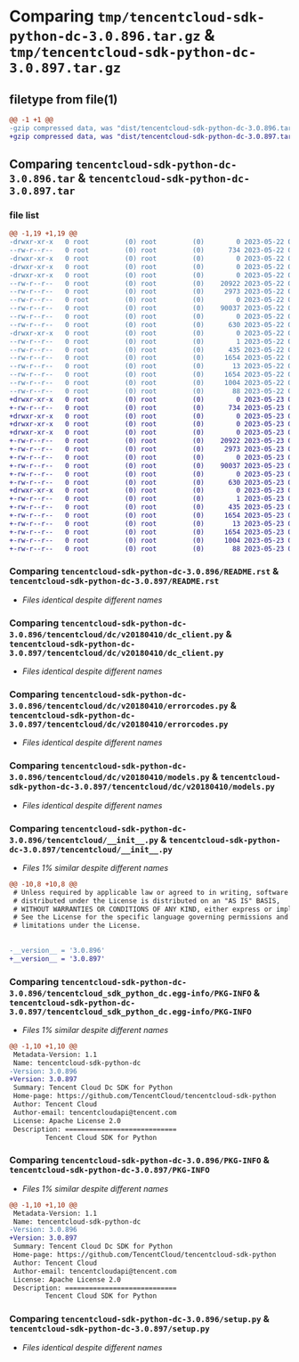 # Comparing `tmp/tencentcloud-sdk-python-dc-3.0.896.tar.gz` & `tmp/tencentcloud-sdk-python-dc-3.0.897.tar.gz`

## filetype from file(1)

```diff
@@ -1 +1 @@
-gzip compressed data, was "dist/tencentcloud-sdk-python-dc-3.0.896.tar", last modified: Mon May 22 00:21:04 2023, max compression
+gzip compressed data, was "dist/tencentcloud-sdk-python-dc-3.0.897.tar", last modified: Tue May 23 02:20:36 2023, max compression
```

## Comparing `tencentcloud-sdk-python-dc-3.0.896.tar` & `tencentcloud-sdk-python-dc-3.0.897.tar`

### file list

```diff
@@ -1,19 +1,19 @@
-drwxr-xr-x   0 root         (0) root         (0)        0 2023-05-22 00:21:04.000000 tencentcloud-sdk-python-dc-3.0.896/
--rw-r--r--   0 root         (0) root         (0)      734 2023-05-22 00:21:04.000000 tencentcloud-sdk-python-dc-3.0.896/README.rst
-drwxr-xr-x   0 root         (0) root         (0)        0 2023-05-22 00:21:04.000000 tencentcloud-sdk-python-dc-3.0.896/tencentcloud/
-drwxr-xr-x   0 root         (0) root         (0)        0 2023-05-22 00:21:04.000000 tencentcloud-sdk-python-dc-3.0.896/tencentcloud/dc/
-drwxr-xr-x   0 root         (0) root         (0)        0 2023-05-22 00:21:04.000000 tencentcloud-sdk-python-dc-3.0.896/tencentcloud/dc/v20180410/
--rw-r--r--   0 root         (0) root         (0)    20922 2023-05-22 00:21:04.000000 tencentcloud-sdk-python-dc-3.0.896/tencentcloud/dc/v20180410/dc_client.py
--rw-r--r--   0 root         (0) root         (0)     2973 2023-05-22 00:21:04.000000 tencentcloud-sdk-python-dc-3.0.896/tencentcloud/dc/v20180410/errorcodes.py
--rw-r--r--   0 root         (0) root         (0)        0 2023-05-22 00:21:04.000000 tencentcloud-sdk-python-dc-3.0.896/tencentcloud/dc/v20180410/__init__.py
--rw-r--r--   0 root         (0) root         (0)    90037 2023-05-22 00:21:04.000000 tencentcloud-sdk-python-dc-3.0.896/tencentcloud/dc/v20180410/models.py
--rw-r--r--   0 root         (0) root         (0)        0 2023-05-22 00:21:04.000000 tencentcloud-sdk-python-dc-3.0.896/tencentcloud/dc/__init__.py
--rw-r--r--   0 root         (0) root         (0)      630 2023-05-22 00:21:04.000000 tencentcloud-sdk-python-dc-3.0.896/tencentcloud/__init__.py
-drwxr-xr-x   0 root         (0) root         (0)        0 2023-05-22 00:21:04.000000 tencentcloud-sdk-python-dc-3.0.896/tencentcloud_sdk_python_dc.egg-info/
--rw-r--r--   0 root         (0) root         (0)        1 2023-05-22 00:21:04.000000 tencentcloud-sdk-python-dc-3.0.896/tencentcloud_sdk_python_dc.egg-info/dependency_links.txt
--rw-r--r--   0 root         (0) root         (0)      435 2023-05-22 00:21:04.000000 tencentcloud-sdk-python-dc-3.0.896/tencentcloud_sdk_python_dc.egg-info/SOURCES.txt
--rw-r--r--   0 root         (0) root         (0)     1654 2023-05-22 00:21:04.000000 tencentcloud-sdk-python-dc-3.0.896/tencentcloud_sdk_python_dc.egg-info/PKG-INFO
--rw-r--r--   0 root         (0) root         (0)       13 2023-05-22 00:21:04.000000 tencentcloud-sdk-python-dc-3.0.896/tencentcloud_sdk_python_dc.egg-info/top_level.txt
--rw-r--r--   0 root         (0) root         (0)     1654 2023-05-22 00:21:04.000000 tencentcloud-sdk-python-dc-3.0.896/PKG-INFO
--rw-r--r--   0 root         (0) root         (0)     1004 2023-05-22 00:21:04.000000 tencentcloud-sdk-python-dc-3.0.896/setup.py
--rw-r--r--   0 root         (0) root         (0)       88 2023-05-22 00:21:04.000000 tencentcloud-sdk-python-dc-3.0.896/setup.cfg
+drwxr-xr-x   0 root         (0) root         (0)        0 2023-05-23 02:20:36.000000 tencentcloud-sdk-python-dc-3.0.897/
+-rw-r--r--   0 root         (0) root         (0)      734 2023-05-23 02:20:36.000000 tencentcloud-sdk-python-dc-3.0.897/README.rst
+drwxr-xr-x   0 root         (0) root         (0)        0 2023-05-23 02:20:36.000000 tencentcloud-sdk-python-dc-3.0.897/tencentcloud/
+drwxr-xr-x   0 root         (0) root         (0)        0 2023-05-23 02:20:36.000000 tencentcloud-sdk-python-dc-3.0.897/tencentcloud/dc/
+drwxr-xr-x   0 root         (0) root         (0)        0 2023-05-23 02:20:36.000000 tencentcloud-sdk-python-dc-3.0.897/tencentcloud/dc/v20180410/
+-rw-r--r--   0 root         (0) root         (0)    20922 2023-05-23 02:20:36.000000 tencentcloud-sdk-python-dc-3.0.897/tencentcloud/dc/v20180410/dc_client.py
+-rw-r--r--   0 root         (0) root         (0)     2973 2023-05-23 02:20:36.000000 tencentcloud-sdk-python-dc-3.0.897/tencentcloud/dc/v20180410/errorcodes.py
+-rw-r--r--   0 root         (0) root         (0)        0 2023-05-23 02:20:36.000000 tencentcloud-sdk-python-dc-3.0.897/tencentcloud/dc/v20180410/__init__.py
+-rw-r--r--   0 root         (0) root         (0)    90037 2023-05-23 02:20:36.000000 tencentcloud-sdk-python-dc-3.0.897/tencentcloud/dc/v20180410/models.py
+-rw-r--r--   0 root         (0) root         (0)        0 2023-05-23 02:20:36.000000 tencentcloud-sdk-python-dc-3.0.897/tencentcloud/dc/__init__.py
+-rw-r--r--   0 root         (0) root         (0)      630 2023-05-23 02:20:36.000000 tencentcloud-sdk-python-dc-3.0.897/tencentcloud/__init__.py
+drwxr-xr-x   0 root         (0) root         (0)        0 2023-05-23 02:20:36.000000 tencentcloud-sdk-python-dc-3.0.897/tencentcloud_sdk_python_dc.egg-info/
+-rw-r--r--   0 root         (0) root         (0)        1 2023-05-23 02:20:36.000000 tencentcloud-sdk-python-dc-3.0.897/tencentcloud_sdk_python_dc.egg-info/dependency_links.txt
+-rw-r--r--   0 root         (0) root         (0)      435 2023-05-23 02:20:36.000000 tencentcloud-sdk-python-dc-3.0.897/tencentcloud_sdk_python_dc.egg-info/SOURCES.txt
+-rw-r--r--   0 root         (0) root         (0)     1654 2023-05-23 02:20:36.000000 tencentcloud-sdk-python-dc-3.0.897/tencentcloud_sdk_python_dc.egg-info/PKG-INFO
+-rw-r--r--   0 root         (0) root         (0)       13 2023-05-23 02:20:36.000000 tencentcloud-sdk-python-dc-3.0.897/tencentcloud_sdk_python_dc.egg-info/top_level.txt
+-rw-r--r--   0 root         (0) root         (0)     1654 2023-05-23 02:20:36.000000 tencentcloud-sdk-python-dc-3.0.897/PKG-INFO
+-rw-r--r--   0 root         (0) root         (0)     1004 2023-05-23 02:20:36.000000 tencentcloud-sdk-python-dc-3.0.897/setup.py
+-rw-r--r--   0 root         (0) root         (0)       88 2023-05-23 02:20:36.000000 tencentcloud-sdk-python-dc-3.0.897/setup.cfg
```

### Comparing `tencentcloud-sdk-python-dc-3.0.896/README.rst` & `tencentcloud-sdk-python-dc-3.0.897/README.rst`

 * *Files identical despite different names*

### Comparing `tencentcloud-sdk-python-dc-3.0.896/tencentcloud/dc/v20180410/dc_client.py` & `tencentcloud-sdk-python-dc-3.0.897/tencentcloud/dc/v20180410/dc_client.py`

 * *Files identical despite different names*

### Comparing `tencentcloud-sdk-python-dc-3.0.896/tencentcloud/dc/v20180410/errorcodes.py` & `tencentcloud-sdk-python-dc-3.0.897/tencentcloud/dc/v20180410/errorcodes.py`

 * *Files identical despite different names*

### Comparing `tencentcloud-sdk-python-dc-3.0.896/tencentcloud/dc/v20180410/models.py` & `tencentcloud-sdk-python-dc-3.0.897/tencentcloud/dc/v20180410/models.py`

 * *Files identical despite different names*

### Comparing `tencentcloud-sdk-python-dc-3.0.896/tencentcloud/__init__.py` & `tencentcloud-sdk-python-dc-3.0.897/tencentcloud/__init__.py`

 * *Files 1% similar despite different names*

```diff
@@ -10,8 +10,8 @@
 # Unless required by applicable law or agreed to in writing, software
 # distributed under the License is distributed on an "AS IS" BASIS,
 # WITHOUT WARRANTIES OR CONDITIONS OF ANY KIND, either express or implied.
 # See the License for the specific language governing permissions and
 # limitations under the License.
 
 
-__version__ = '3.0.896'
+__version__ = '3.0.897'
```

### Comparing `tencentcloud-sdk-python-dc-3.0.896/tencentcloud_sdk_python_dc.egg-info/PKG-INFO` & `tencentcloud-sdk-python-dc-3.0.897/tencentcloud_sdk_python_dc.egg-info/PKG-INFO`

 * *Files 1% similar despite different names*

```diff
@@ -1,10 +1,10 @@
 Metadata-Version: 1.1
 Name: tencentcloud-sdk-python-dc
-Version: 3.0.896
+Version: 3.0.897
 Summary: Tencent Cloud Dc SDK for Python
 Home-page: https://github.com/TencentCloud/tencentcloud-sdk-python
 Author: Tencent Cloud
 Author-email: tencentcloudapi@tencent.com
 License: Apache License 2.0
 Description: ============================
         Tencent Cloud SDK for Python
```

### Comparing `tencentcloud-sdk-python-dc-3.0.896/PKG-INFO` & `tencentcloud-sdk-python-dc-3.0.897/PKG-INFO`

 * *Files 1% similar despite different names*

```diff
@@ -1,10 +1,10 @@
 Metadata-Version: 1.1
 Name: tencentcloud-sdk-python-dc
-Version: 3.0.896
+Version: 3.0.897
 Summary: Tencent Cloud Dc SDK for Python
 Home-page: https://github.com/TencentCloud/tencentcloud-sdk-python
 Author: Tencent Cloud
 Author-email: tencentcloudapi@tencent.com
 License: Apache License 2.0
 Description: ============================
         Tencent Cloud SDK for Python
```

### Comparing `tencentcloud-sdk-python-dc-3.0.896/setup.py` & `tencentcloud-sdk-python-dc-3.0.897/setup.py`

 * *Files identical despite different names*

